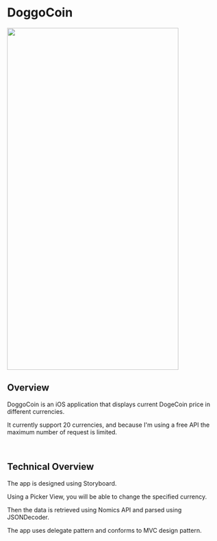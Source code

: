 
<div id="title">
  <h1> DoggoCoin </h1>
  <img src="https://github.com/jonathanvieri/DoggoCoin/blob/main/App-Preview.gif" width="400" height="800" />
</div>


<div id="overview">
  <h2> Overview </h2> 
  <p> DoggoCoin is an iOS application that displays current DogeCoin price in different currencies. </p>
  <p> It currently support 20 currencies, and because I'm using a free API the maximum number of request is limited.</p>
  <br>
</div>

<div id="technicalOverview">
  <h2> Technical Overview </h2>
  <p> The app is designed using Storyboard.</p>
  <p> Using a Picker View, you will be able to change the specified currency.</p>
  <p> Then the data is retrieved using Nomics API and parsed using JSONDecoder.</p>
  <p> The app uses delegate pattern and conforms to MVC design pattern.</p>
</div>
